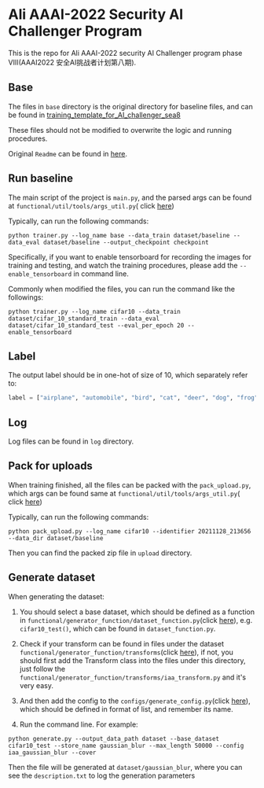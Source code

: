 # Ali AAAI-2022 Security AI Challenger Program

This is the repo for Ali AAAI-2022 security AI Challenger program phase VIII(AAAI2022 安全AI挑战者计划第八期).

## Base

The files in ```base``` directory is the original directory for baseline files, and can be found
in [training_template_for_AI_challenger_sea8](https://github.com/vtddggg/training_template_for_AI_challenger_sea8)

These files should not be modified to overwrite the logic and running procedures.

Original ```Readme``` can be found in [here](doc/README.md).

## Run baseline

The main script of the project is ```main.py```, and the parsed args can be found at ```functional/util/tools/args_util.py```(
click [here](functional/util/tools/args_util.py))

Typically, can run the following commands:

```shell
python trainer.py --log_name base --data_train dataset/baseline --data_eval dataset/baseline --output_checkpoint checkpoint
```

Specifically, if you want to enable tensorboard for recording the images for training and testing, and watch the training procedures, please add the ```--enable_tensorboard``` in command line.

Commonly when modified the files, you can run the command like the followings:

```shell
python trainer.py --log_name cifar10 --data_train dataset/cifar_10_standard_train --data_eval dataset/cifar_10_standard_test --eval_per_epoch 20 --enable_tensorboard
```
## Label

The output label should be in one-hot of size of 10, which separately refer to:

```python
label = ["airplane", "automobile", "bird", "cat", "deer", "dog", "frog", "horse", "ship", "truck"]
```

## Log

Log files can be found in ```log``` directory.

## Pack for uploads

When training finished, all the files can be packed with the ```pack_upload.py```, which args can be found same at ```functional/util/tools/args_util.py```(
click [here](functional/util/tools/args_util.py))

Typically, can run the following commands:

```shell
python pack_upload.py --log_name cifar10 --identifier 20211128_213656 --data_dir dataset/baseline
```

Then you can find the packed zip file in ```upload``` directory.

## Generate dataset

When generating the dataset:

1. You should select a base dataset, which should be defined as a function in ```functional/generator_function/dataset_function.py```(click [here](functional/generator_function/dataset_function.py)), e.g. ```cifar10_test()```, which can be found in ```dataset_function.py```.

2. Check if your transform can be found in files under the dataset ```functional/generator_function/transforms```(click [here](functional/generator_function/transforms)), if not, you should first add the Transform class into the files under this directory, just follow the ```functional/generator_function/transforms/iaa_transform.py``` and it's very easy.

3. And then add the config to the ```configs/generate_config.py```(click [here](configs/generate_config.py)), which should be defined in format of list, and remember its name.

4. Run the command line. For example:
```shell
python generate.py --output_data_path dataset --base_dataset cifar10_test --store_name gaussian_blur --max_length 50000 --config iaa_gaussian_blur --cover
```

Then the file will be generated at ```dataset/gaussian_blur```, where you can see the ```description.txt``` to log the generation parameters

